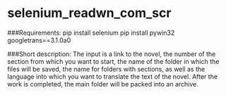 # selenium_readwn_com_scr
###Requirements: 
pip install selenium
pip install pywin32
googletrans==3.1.0a0

###Short description: 
The input is a link to the novel, the number of the section from which you want to start, the name of the folder in which the files will be saved, the name for folders with sections, as well as the language into which you want to translate the text of the novel. After the work is completed, the main folder will be packed into an archive.
